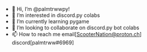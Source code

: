 - 👋 Hi, I’m @palmtrwwpy!
- 👀 I’m interested in discord.py colabs
- 🌱 I’m currently learning pygame
- 💞️ I’m looking to collaborate on discord.py bot colabs
- 📫 How to reach me email[ScooterNation@proton.ch] discord[palmtrww#6969]

<!---
palmtrwwpy/palmtrwwpy is a ✨ special ✨ repository because its `README.md` (this file) appears on your GitHub profile.
You can click the Preview link to take a look at your changes.
--->
